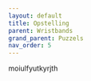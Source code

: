```yaml
---
layout: default
title: Opstelling
parent: Wristbands
grand_parent: Puzzels
nav_order: 5
---
```

moiulfyutkyrjth